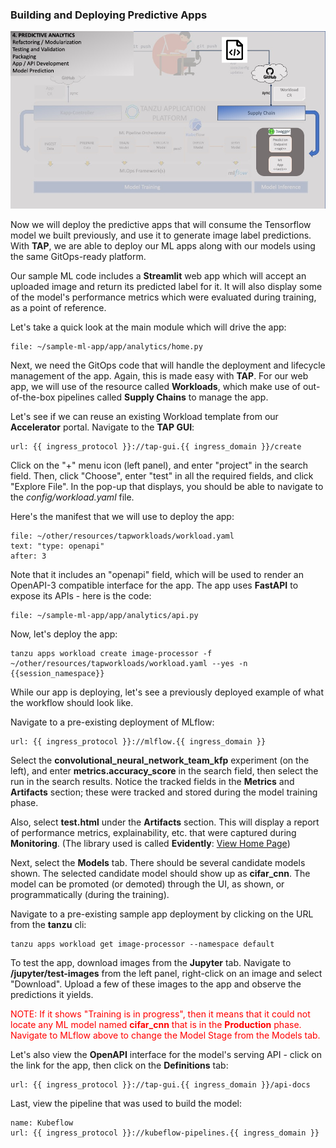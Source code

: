 ### Building and Deploying Predictive Apps

![MLOps - Experimentation](images/mlops-inference-kubeflow.jpg)

Now we will deploy the predictive apps that will consume the Tensorflow model we built previously,
and use it to generate image label predictions. With **TAP**, we are able to deploy our ML apps
along with our models using the same GitOps-ready platform.

Our sample ML code includes a **Streamlit** web app which will accept an uploaded image and return its predicted label for it.
It will also display some of the model's performance metrics which were evaluated during training, as a point of reference.

Let's take a quick look at the main module which will drive the app:
```editor:open-file
file: ~/sample-ml-app/app/analytics/home.py
```

Next, we need the GitOps code that will handle the deployment and lifecycle management of the app.
Again, this is made easy with **TAP**.
For our web app, we will use of the resource called **Workloads**,
which make use of out-of-the-box pipelines called **Supply Chains** to manage the app.

Let's see if we can reuse an existing Workload template from our **Accelerator** portal.
Navigate to the **TAP GUI**:
```dashboard:open-url
url: {{ ingress_protocol }}://tap-gui.{{ ingress_domain }}/create
```

Click on the "+" menu icon (left panel), and enter "project" in the search field.
Then, click "Choose", enter "test" in all the required fields, and click "Explore File".
In the pop-up that displays, you should be able to navigate to the _config/workload.yaml_ file.

Here's the manifest that we will use to deploy the app:
```editor:open-file
file: ~/other/resources/tapworkloads/workload.yaml
text: "type: openapi"
after: 3
```

Note that it includes an "openapi" field, which will be used to render an OpenAPI-3 compatible interface for the app.
The app uses **FastAPI** to expose its APIs - here is the code:
```editor:open-file
file: ~/sample-ml-app/app/analytics/api.py
```

Now, let's deploy the app:
```execute
tanzu apps workload create image-processor -f ~/other/resources/tapworkloads/workload.yaml --yes -n {{session_namespace}}
```

While our app is deploying, let's see a previously deployed example of what the workflow should look like.

Navigate to a pre-existing deployment of MLflow:
```dashboard:open-url
url: {{ ingress_protocol }}://mlflow.{{ ingress_domain }}
```

Select the **convolutional_neural_network_team_kfp** experiment (on the left),
and enter **metrics.accuracy_score** in the search field, then select the run in the search results.
Notice the tracked fields in the **Metrics** and **Artifacts** section; these were tracked and stored during the model training phase.

Also, select **test.html** under the **Artifacts** section. This will display a report of performance metrics, explainability, etc.
that were captured during **Monitoring**. (The library used is called **Evidently**: <a href="https://docs.evidentlyai.com/" target="_blank">View Home Page</a>)

Next, select the **Models** tab. There should be several candidate models shown.
The selected candidate model should show up as **cifar_cnn**. The model can be promoted (or demoted) through the UI, as shown,
or programmatically (during the training).

Navigate to a pre-existing sample app deployment by clicking on the URL from the **tanzu** cli:
```execute
tanzu apps workload get image-processor --namespace default
```

To test the app, download images from the **Jupyter** tab. Navigate to **/jupyter/test-images** from the left panel,
right-click on an image and select "Download".
Upload a few of these images to the app and observe the predictions it yields.

<font color="red">NOTE: If it shows "Training is in progress",
then it means that it could not locate any ML model named **cifar_cnn** that is in the **Production** phase.
Navigate to MLflow above to change the Model Stage from the Models tab.</font>

Let's also view the **OpenAPI** interface for the model's serving API - click on the link for the app, then click on the **Definitions** tab:
```dashboard:open-url
url: {{ ingress_protocol }}://tap-gui.{{ ingress_domain }}/api-docs
```

Last, view the pipeline that was used to build the model:
```dashboard:reload-dashboard
name: Kubeflow
url: {{ ingress_protocol }}://kubeflow-pipelines.{{ ingress_domain }}
```




